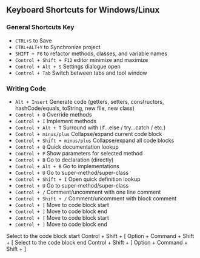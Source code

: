 
## Keyboard Shortcuts for Windows/Linux
### General Shortcuts Key

* `CTRL+S` to Save 
* `CTRL+ALT+Y` to Synchronize project
* `SHIFT + F6` to refactor methods, classes, and variable names
* `Control + Shift + F12` editor minimize and maximize 
* `Control + Alt + S` Settings dialogue open
* `Control + Tab` Switch between tabs and tool window

### Writing Code
* `Alt + Insert` Generate code (getters, setters, constructors, hashCode/equals, toString, new file, new class)
* `Control + O` Override methods
* `Control + I` Implement methods
* `Control + Alt + T` Surround with (if...else / try...catch / etc.)
* `Control + minus/plus` Collapse/expand current code block
* `Control + Shift + minus/plus` Collapse/expand all code blocks
* `Control + Q` Quick documentation lookup
* `Control + P` Show parameters for selected method
* `Control + B` Go to declaration (directly)
* `Control + Alt + B` Go to implementations
* `Control + U` Go to super-method/super-class
* `Control + Shift + I` Open quick definition lookup
* `Control + U` Go to super-method/super-class
* `Control + /` Comment/uncomment with one line comment
* `Control + Shift + /` Comment/uncomment with block comment
* `Control + [` Move to code block start
* `Control + ]` Move to code block end
* `Control + [` Move to code block start
* `Control + ]` Move to code block end


Select to the code block start	Control + Shift + [	Option + Command + Shift + [
Select to the code block end	Control + Shift + ]	Option + Command + Shift + ]